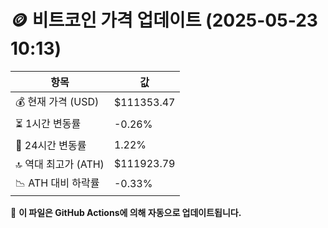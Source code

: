 # 🪙 비트코인 가격 업데이트 (2025-05-23 10:13)

| 항목                | 값 |
|--------------------|----------------|
| 💰 현재 가격 (USD) | $111353.47 |
| ⏳ 1시간 변동률    | -0.26% |
| 📆 24시간 변동률   | 1.22% |
| 🔝 역대 최고가 (ATH) | $111923.79 |
| 📉 ATH 대비 하락률 | -0.33% |

🔄 **이 파일은 GitHub Actions에 의해 자동으로 업데이트됩니다.**
